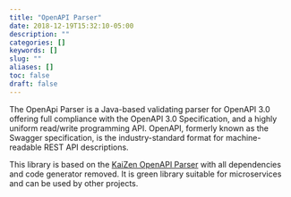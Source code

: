 ```yaml
---
title: "OpenAPI Parser"
date: 2018-12-19T15:32:10-05:00
description: ""
categories: []
keywords: []
slug: ""
aliases: []
toc: false
draft: false
---
```


The OpenApi Parser is a Java-based validating parser for OpenAPI 3.0 offering full compliance with the OpenAPI 3.0 Specification, and a highly uniform read/write programming API. OpenAPI, formerly known as the Swagger specification, is the industry-standard format for machine-readable REST API descriptions.

This library is based on the [KaiZen OpenAPI Parser][] with all dependencies and code generator removed. It is green library suitable for microservices and can be used by other projects. 


[KaiZen OpenAPI Parser]: https://github.com/RepreZen/KaiZen-OpenApi-Parser


